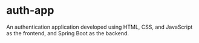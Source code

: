 # auth-app
An authentication application developed using HTML, CSS, and JavaScript as the frontend, and Spring Boot as the backend.
